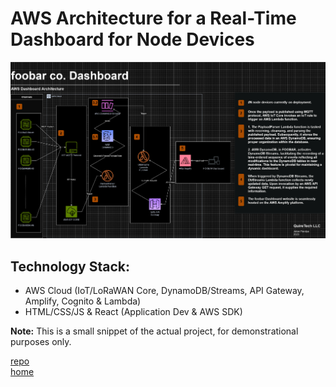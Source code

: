 # AWS Architecture for a Real-Time Dashboard for Node Devices

![Project Image](/foobar.jpg)

## Technology Stack:
- AWS Cloud (IoT/LoRaWAN Core, DynamoDB/Streams, API Gateway, Amplify, Cognito & Lambda)
- HTML/CSS/JS & React (Application Dev & AWS SDK)

**Note:** This is a small snippet of the actual project, for demonstrational purposes only.

[repo](https://github.com/jatanjay/loradashboard) \
[home](https://jatanjay.github.io/jatanjay/projects/)
